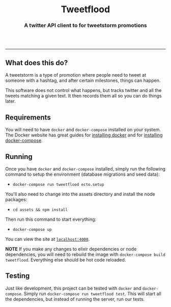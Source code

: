 <div align="center">
  <h1>Tweetflood</h1>
  <h3>A twitter API client to for tweetstorm promotions</h3>
  <br>
  <br>
</div>

---

## What does this do?

A tweetstorm is a type of promotion where people need to tweet at someone with
a hashtag, and after certain milestones, things can happen.

This software does not control what happens, but tracks twitter and all the
tweets matching a given text. It then records them all so you can do things
later.

## Requirements

You will need to have `docker` and `docker-compose` installed on your
system. The Docker website has great guides for
[installing docker](https://docs.docker.com/install/linux/docker-ce/ubuntu/#install-docker-ce)
and for [installing docker-compose](https://docs.docker.com/compose/install/).

## Running

Once you have `docker` and `docker-compose` installed, simply run the following
command to setup the environment (database migrations and seed data):

- `docker-compose run tweetflood ecto.setup`

You'll also need to change into the assets directory and install the node packages:

- `cd assets && npm install`

Then run this command to start everything:

- `docker-compose up`

You can view the site at [`localhost:4000`](http://localhost:4000).

**NOTE** If you make any changes to elixir dependencies or node dependencies,
you will need to rebuild the image with `docker-compose build tweetflood`.
Everything else should be hot code reloaded.

## Testing

Just like development, this project can be tested with `docker` and
`docker-compose`. Simply run `docker-compose run tweetflood test`. This will
start all the dependencies, but instead of running the server, run our tests.
